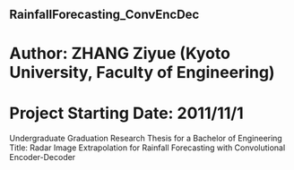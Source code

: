 ## RainfallForecasting_ConvEncDec
# Author: ZHANG Ziyue (Kyoto University, Faculty of Engineering)
# Project Starting Date: 2011/11/1

Undergraduate Graduation Research Thesis for a Bachelor of Engineering
Title: Radar Image Extrapolation for Rainfall Forecasting with Convolutional Encoder-Decoder
